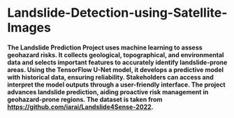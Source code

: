 # Landslide-Detection-using-Satellite-Images
#### The Landslide Prediction Project uses machine learning to assess geohazard risks. It collects geological, topographical, and environmental data and selects important features to accurately identify landslide-prone areas. Using the TensorFlow U-Net model, it develops a predictive model with historical data, ensuring reliability. Stakeholders can access and interpret the model outputs through a user-friendly interface. The project advances landslide prediction, aiding proactive risk management in geohazard-prone regions. The dataset is taken from https://github.com/iarai/Landslide4Sense-2022.
